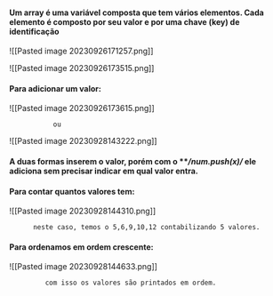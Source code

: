 
#### Um array é uma variável composta que tem vários elementos. Cada elemento é composto por seu valor e por uma chave (key) de identificação

![[Pasted image 20230926171257.png]]

![[Pasted image 20230926173515.png]]
#### Para adicionar um valor:

![[Pasted image 20230926173615.png]]

               ou

![[Pasted image 20230928143222.png]]

#### A duas formas inserem o valor, porém com o ***/num.push(x)/* ele adiciona sem precisar indicar em qual valor entra.

#### Para contar quantos valores tem:

![[Pasted image 20230928144310.png]]

          neste caso, temos o 5,6,9,10,12 contabilizando 5 valores.

#### Para ordenamos em ordem crescente:

![[Pasted image 20230928144633.png]]

             com isso os valores são printados em ordem.


